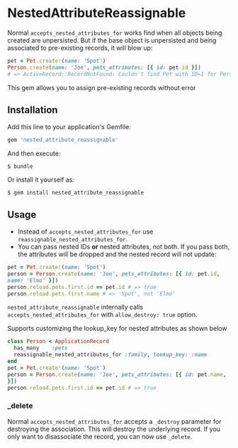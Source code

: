 # NestedAttributeReassignable

Normal `accepts_nested_attributes_for` works find when all objects being
created are unpersisted. But if the base object is unpersisted and being
associated to pre-existing records, it will blow up:

```ruby
pet = Pet.create!(name: 'Spot')
Person.create(name: 'Joe', pets_attributes: [{ id: pet.id }])
# => ActiveRecord::RecordNotFound: Couldn't find Pet with ID=1 for Person with ID=
```

This gem allows you to assign pre-existing records without error

## Installation

Add this line to your application's Gemfile:

```ruby
gem 'nested_attribute_reassignable'
```

And then execute:

    $ bundle

Or install it yourself as:

    $ gem install nested_attribute_reassignable

## Usage

* Instead of `accepts_nested_attributes_for` use
  `reassignable_nested_attributes_for`.
* You can pass nested IDs **or** nested attributes, not both. If you
  pass both, the attributes will be dropped and the nested record will
not update:

```ruby
pet = Pet.create!(name: 'Spot')
person = Person.create(name: 'Joe', pets_attributes: [{ id: pet.id,
name: 'Elmo' }])
person.reload.pets.first.id == pet.id # => true
person.reload.pets.first.name # => 'Spot', not 'Elmo'
```

`nested_attribute_reassignable` internally calls `accepts_nested_attributes_for`
with `allow_destroy: true` option.

Supports customizing the lookup_key for nested attributes as shown below

```ruby
class Person < ApplicationRecord
  has_many    :pets
  reassignable_nested_attributes_for :family, lookup_key: :name
end
pet = Pet.create!(name: 'Spot')
person = Person.create(name: 'Joe', pets_attributes: [{ id: pet.name,
}])
person.reload.pets.first.id == pet.id # => true
```

### _delete

Normal `accepts_nested_attributes_for` accepts a `_destroy` parameter
for destroying the association. This will destroy the underlying record.
If you only want to disassociate the record, you can now use `_delete`.
